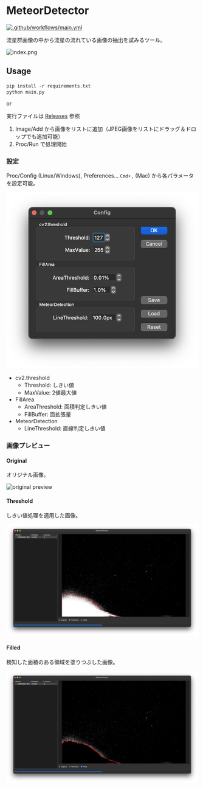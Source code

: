 # MeteorDetector

[![.github/workflows/main.yml](https://github.com/tail-feather/MeteorDetector/actions/workflows/main.yml/badge.svg)](https://github.com/tail-feather/MeteorDetector/actions/workflows/main.yml)

流星群画像の中から流星の流れている画像の抽出を試みるツール。

![index.png](https://github.com/tail-feather/MeteorDetector/raw/master/docs/img/index.png)

## Usage

```
pip install -r requirements.txt
python main.py
```

or

実行ファイルは [Releases](https://github.com/tail-feather/MeteorDetector/releases) 参照

1. Image/Add から画像をリストに追加（JPEG画像をリストにドラッグ＆ドロップでも追加可能）
2. Proc/Run で処理開始

### 設定

Proc/Config (Linux/Windows), Preferences... `Cmd+,` (Mac) から各パラメータを設定可能。

![config](https://github.com/tail-feather/MeteorDetector/raw/master/docs/img/config.png)

* cv2.threshold
    * Threshold: しきい値
    * MaxValue: 2値最大値
* FillArea
    * AreaThreshold: 面積判定しきい値
    * FillBuffer: 面拡張量
* MeteorDetection
    * LineThreshold: 直線判定しきい値

### 画像プレビュー

#### Original

オリジナル画像。

![original preview](https://github.com/tail-feather/MeteorDetector/raw/master/docs/img/original.png)

#### Threshold

しきい値処理を適用した画像。

![threshold preview](https://github.com/tail-feather/MeteorDetector/raw/master/docs/img/threshold.png)

#### Filled

検知した面積のある領域を塗りつぶした画像。

![filled preview](https://github.com/tail-feather/MeteorDetector/raw/master/docs/img/filled.png)
